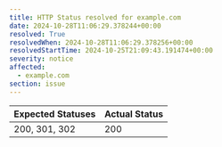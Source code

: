 ```yaml
---
title: HTTP Status resolved for example.com
date: 2024-10-28T11:06:29.378244+00:00
resolved: True
resolvedWhen: 2024-10-28T11:06:29.378256+00:00
resolvedStartTime: 2024-10-25T21:09:43.191474+00:00
severity: notice
affected:
  - example.com
section: issue
---
```


| Expected Statuses | Actual Status  |
|-------------------|----------------|
| 200, 301, 302 | 200 |
